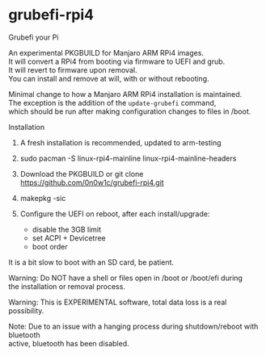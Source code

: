 # grubefi-rpi4
Grubefi your Pi

An experimental PKGBUILD for Manjaro ARM RPi4 images. \
It will convert a RPi4 from booting via firmware to UEFI and grub. \
It will revert to firmware upon removal. \
You can install and remove at will, with or without rebooting.
 
Minimal change to how a Manjaro ARM RPi4 installation is maintained. \
The exception is the addition of the `update-grubefi` command, \
which should be run after making configuration changes to files in /boot.

Installation

1) A fresh installation is recommended, updated to arm-testing
 
2) sudo pacman -S linux-rpi4-mainline linux-rpi4-mainline-headers
 
3) Download the PKGBUILD or git clone https://github.com/0n0w1c/grubefi-rpi4.git
 
4) makepkg -sic
 
5) Configure the UEFI on reboot, after each install/upgrade:
   - disable the 3GB limit
   - set ACPI + Devicetree
   - boot order
 
It is a bit slow to boot with an SD card, be patient.

Warning: Do NOT have a shell or files open in /boot or /boot/efi during \
the installation or removal process.

Warning: This is EXPERIMENTAL software, total data loss is a real possibility.

Note: Due to an issue with a hanging process during shutdown/reboot with bluetooth \
active, bluetooth has been disabled.
